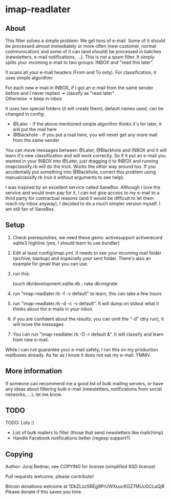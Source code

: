 imap-readlater
==============

About
-----

This filter solves a simple problem: We get tons of e-mail. Some of it should be processed
almost immediately or more often (new customer, normal communication) and some of it can (and should)
be processed in batches (newsletters, e-mail notifications, ...). This is not a spam filter. It simply
splits your incoming e-mail to two groups: INBOX and "read this later". 

It scans all your e-mail headers (From and To only). For classification, it uses simple algorithm:

For each new e-mail in INBOX, if I got an e-mail from the same sender before and I never replied -> classify as "read later"  
Otherwise -> keep in inbox

It uses two special folders (it will create them), default names used, can be changed in config:
 - @Later - if the above mentioned simple algorithm thinks it's for later, it will put the mail here
 - @Blackhole - if you put a mail here, you will never get any more mail from the same sender

You can move messages between @Later, @Blackhole and INBOX and it
will learn it's new classification and will work correctly. So if
it put an e-mail you wanted in your INBOX into @Later, just dragging
it to INBOX and running imapclassify.rb will do the trick. Works
the other way around too. If you accidentally put something into
@Blackhole, correct this problem using manualclassify.rb (run it
without arguments to see help).

I was inspired by an excellent service called SaneBox. Although I
love the service and would even pay for it, I can not give access
to my e-mail to a third party for contractual reasons (and it would
be difficult to let them reach my inbox anyway), I decided to do a
much simpler version myself. I am still fan of SaneBox.

Setup
-----

1. Check prerequisities, we need these gems: activesupport activerecord sqlite3 highline (yes, I should learn to use bundler)
2. Edit at least config/imap.yml. It needs to see your incoming mail folder (archive, backup) and especially your sent folder. There's also an example for gmail that you can use.
3. run this:
   
	touch db/development.sqlite.db ; rake db:migrate
   
4. run "imap-readlater.rb -f -v default" to learn, this can take a few hours
5. run "imap-readlater.rb -d -c -v default". It will dump on stdout what it thinks about the e-mails in your inbox
6. if you are confident about the results, you can omit the "-d" (dry run), it will move the messages
7. You can run "imap-readlater.rb -D -r default &". It will classify and learn from new e-mail.

While I can not guarantee your e-mail safety, I run this on my production mailboxes already. As far as I know it does
not eat my e-mail. YMMV.

More information
----------------

If someone can recommend me a good list of bulk mailing servers, or have any ideas about filtering
bulk e-mail (newsletters, notifications from social networks, ...), let me know.

TODO
----

TODO: Lots :)
 - List of bulk mailers to filter (those that send newsletters like mailchimp)
 - Handle Facebook notifications better (regexp support?)

Copying
-------

Author: Juraj Bednar, see COPYING for license (simplified BSD license)

Pull requests welcome, please contribute! 

Bitcoin donations welcome at 1DbZLszSREg9PrUWXuucKGZ7MUcGCLaQjR  
Please donate if this saves you time.

